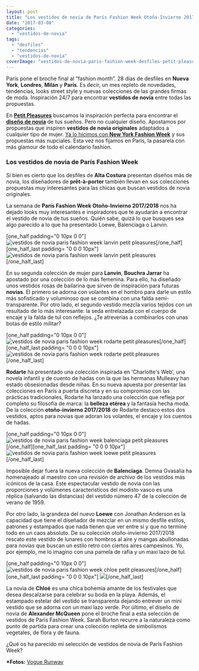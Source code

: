 ```yaml
---
layout: post
title: "Los vestidos de novia de París Fashion Week Otoño-Invierno 2017/2018"
date: "2017-03-08"
categories: 
  - "vestidos-de-novia"
tags: 
  - "desfiles"
  - "tendencias"
  - "vestidos-de-novia"
coverImage: "vestidos-de-novia-paris-fashion-week-desfiles-petit-pleasures.jpg"
---
```


París pone el broche final al “fashion month”. 28 días de desfiles en **Nueva York**, **Londres**, **Milán** y **París**. Es decir, un mes repleto de novedades, tendencias, looks street style y nuevas colecciones de las grandes firmas de moda. Inspiración 24/7 para encontrar **vestidos de novia** entre todas las propuestas.

En [**Petit Pleasures**](https://petitpleasures.com) buscamos la inspiración perfecta para encontrar el [**diseño de novia**](https://petitpleasures.com/vestidos/) de tus sueños. Pero no cualquier diseño. Apostamos por propuestas que inspiren **vestidos de novia originales** adaptados a cualquier tipo de mujer. [Ya lo hicimos con **New York Fashion Week**](https://petitpleasures.com/vestidos-de-novia-new-york-fashion-week/) y sus propuestas más nupciales. Esta vez nos fijamos en París, la pasarela con más glamour de todo el calendario fashion.

### Los vestidos de novia de París Fashion Week

Si bien es cierto que los desfiles de **Alta Costura** presentan diseños más de novia, los diseñadores de **prêt-à-porter** también llevan en sus colecciones propuestas muy interesantes para las chicas que buscan vestidos de novia originales.

La semana de **París Fashion Week Otoño-Invierno 2017/2018** nos ha dejado looks muy interesantes e inspiradores que te ayudarán a encontrar el vestido de novia de tus sueños. Quién sabe, quizá lo que busques sea algo parecido a lo que ha presentado Loewe, Balenciaga o Lanvin.

\[one\_half padding="0 10px 0 0"\]![vestidos de novia paris fashion week lanvin petit pleasures](/images/vestidos-de-novia-paris-fashion-week-lanvin-petit-pleasures-1.jpg)\[/one\_half\]\[one\_half\_last padding= "0 0 0 10px"\] ![vestidos de novia paris fashion week lanvin petit pleasures](/images/vestidos-de-novia-paris-fashion-week-lanvin-petit-pleasures-2.jpg)\[/one\_half\_last\]

En su segunda colección de mujer para **Lanvin**, **Bouchra Jarrar** ha apostado por una colección de lo más femenina. Para ello, ha diseñado unos vestidos rosas de bailarina que sirven de inspiración para futuras **novias**. El primero se adorna con volantes en el hombro para darle un estilo más sofisticado y voluminoso que se combina con una falda semi-transparente. Por otro lado, el segundo vestido mezcla varios tejidos con un resultado de lo más interesante: la seda entrelazada con el cuerpo de encaje y la falda de tul con reflejos. ¿Te atreverías a combinarlos con unas botas de estilo militar?

\[one\_half padding="0 10px 0 0"\]![vestidos de novia paris fashion week rodarte petit pleasures](/images/vestidos-de-novia-paris-fashion-week-rodarte-petit-pleasures-1.jpg)\[/one\_half\]\[one\_half\_last padding= "0 0 0 10px"\]![vestidos de novia paris fashion week rodarte petit pleasures](/images/vestidos-de-novia-paris-fashion-week-rodarte-petit-pleasures-2.jpg)\[/one\_half\_last\]

**Rodarte** ha presentado una colección inspirada en 'Charlotte's Web', una novela infantil y de cuento de hadas con la que las hermanas Mulleavy han estado obsesionadas desde niñas. En su nueva apuesta por presentar las colecciones en París a puerta discreta y en su compromiso con las prácticas tradicionales, Rodarte ha lanzado una colección que refleja por completo su filosofía de marca: la **belleza etérea** y la fantasía hecha moda. De la colección **otoño-invierno 2017/2018** de Rodarte destaco estos dos vestidos, aptos para novias que adoran los volantes, el encaje y los cuentos de hadas.

\[one\_half padding="0 10px 0 0"\]![vestidos de novia paris fashion week balenciaga petit pleasures](/images/vestidos-de-novia-paris-fashion-week-balenciaga-petit-pleasures.jpg)\[/one\_half\]\[one\_half\_last padding= "0 0 0 10px"\] ![vestidos de novia paris fashion week loewe petit pleasures](/images/vestidos-de-novia-paris-fashion-week-loewe-petit-pleasures.jpg)\[/one\_half\_last\]

Imposible dejar fuera la nueva colección de **Balenciaga**. Demna Gvasalia ha homenajeado al maestro con una revisión de archivo de los vestidos más icónicos de la casa. Este espectacular vestido de novia con las proporciones y volúmenes característicos del modisto vasco es una réplica (salvando las distancias) del vestido número 47 de la colección de verano de 1959.

Por otro lado, la grandeza del nuevo **Loewe** con Jonathan Anderson es la capacidad que tiene el diseñador de mezclar en un mismo desfile estilos, patrones y estampados que nada tienen que ver entre sí y que no termine todo en un caos absoluto. De su colección otoño-invierno 2017/2018 rescato este vestido de lunares con hombros al aire y mangas abullonadas para novias que buscan un estilo retro con ciertos aires campesinos. Yo, por ejemplo, me lo imagino con una pamela de rafia y un maxi lazo de tul.

\[one\_half padding="0 10px 0 0"\]![vestidos de novia paris fashion week chloe petit pleasures](/images/vestidos-de-novia-paris-fashion-week-chloe-petit-pleasures.jpg)\[/one\_half\]\[one\_half\_last padding= "0 0 0 10px"\] ![](/images/vestidos-de-novia-paris-fashion-week-mcqueen-petit-pleasures.jpg)\[/one\_half\_last\]

La novia de **Chloé** es una chica bohemia amante de los festivales que desea descalzarse para celebrar su boda en la playa. Además, el estampado estelar del vestido se transparenta dejando entrever un mini vestido que se adorna con un maxi lazo verde. Por último, el diseño de novia de **Alexander McQueen** pone el broche final a esta selección de vestidos de París Fashion Week. Sarah Burton recurre a la naturaleza como punto de partida para crear una colección repleta de simbolismos vegetales, de flora y de fauna.

¿Qué os ha parecido mi selección de vestidos de novia de París Fashion Week?

**\*Fotos:** [Vogue Runway](http://www.vogue.com/fashion-shows)
